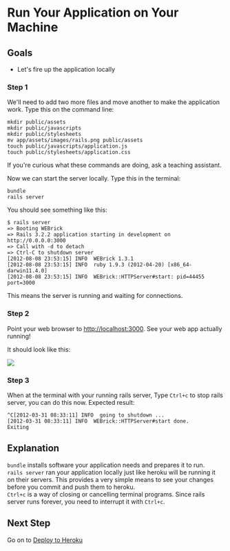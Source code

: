 # Run Your Application on Your Machine
## Goals

* Let's fire up the application locally


### Step 1


We'll need to add two more files and move another to make the application
work. Type this on the command line:

```text
mkdir public/assets
mkdir public/javascripts
mkdir public/stylesheets
mv app/assets/images/rails.png public/assets
touch public/javascripts/application.js
touch public/stylesheets/application.css
```

If you're curious what these commands are doing, ask a teaching assistant.

Now we can start the server locally. Type this in the terminal:

```text
bundle
rails server
```

You should see something like this:

```text
$ rails server
=> Booting WEBrick
=> Rails 3.2.2 application starting in development on http://0.0.0.0:3000
=> Call with -d to detach
=> Ctrl-C to shutdown server
[2012-08-08 23:53:15] INFO  WEBrick 1.3.1
[2012-08-08 23:53:15] INFO  ruby 1.9.3 (2012-04-20) [x86_64-darwin11.4.0]
[2012-08-08 23:53:15] INFO  WEBrick::HTTPServer#start: pid=44455 port=3000
```
This means the server is running and waiting for connections.

### Step 2

Point your web browser to [http://localhost:3000](http://localhost:3000). See your web app actually running!

It should look like this:

<img src="/images/curriculum/Start_page.png" class="thumbnail"></img>


### Step 3

When at the terminal with your running rails server, Type `Ctrl+c` to stop rails server, you can do this now.
Expected result:

```text
^C[2012-03-31 08:33:11] INFO  going to shutdown ...
[2012-03-31 08:33:11] INFO  WEBrick::HTTPServer#start done.
Exiting
```

## Explanation

`bundle` installs software your application needs and prepares it to run.  
`rails server` ran your application locally just like heroku will be running it on their servers.
This provides a very simple means to see your changes before you commit and push them to heroku.  
`Ctrl+c` is a way of closing or cancelling terminal programs. Since rails server runs forever, 
you need to interrupt it with `Ctrl+c`.

## Next Step

Go on to [Deploy to Heroku](deploy_to_heroku)
